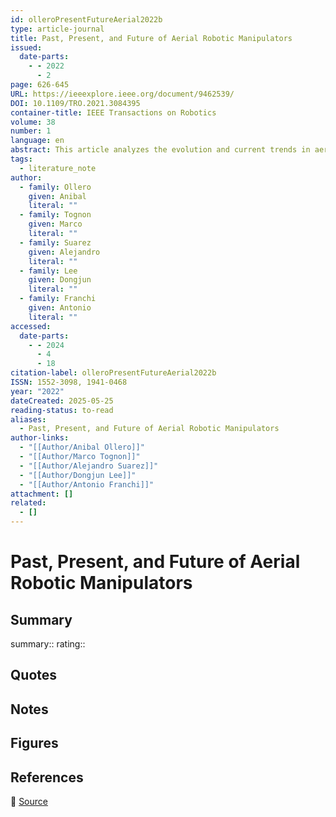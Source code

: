 ```yaml
---
id: olleroPresentFutureAerial2022b
type: article-journal
title: Past, Present, and Future of Aerial Robotic Manipulators
issued:
  date-parts:
    - - 2022
      - 2
page: 626-645
URL: https://ieeexplore.ieee.org/document/9462539/
DOI: 10.1109/TRO.2021.3084395
container-title: IEEE Transactions on Robotics
volume: 38
number: 1
language: en
abstract: This article analyzes the evolution and current trends in aerial robotic manipulation, comprising helicopters, conventional underactuated multirotors, and multidirectional thrust platforms equipped with a wide variety of robotic manipulators capable of physically interacting with the environment. It also covers cooperative aerial manipulation and interconnected actuated multibody designs. The review is completed with developments in teleoperation, perception, and planning. Finally, a new generation of aerial robotic manipulators is presented with our vision of the future.
tags:
  - literature_note
author:
  - family: Ollero
    given: Anibal
    literal: ""
  - family: Tognon
    given: Marco
    literal: ""
  - family: Suarez
    given: Alejandro
    literal: ""
  - family: Lee
    given: Dongjun
    literal: ""
  - family: Franchi
    given: Antonio
    literal: ""
accessed:
  date-parts:
    - - 2024
      - 4
      - 18
citation-label: olleroPresentFutureAerial2022b
ISSN: 1552-3098, 1941-0468
year: "2022"
dateCreated: 2025-05-25
reading-status: to-read
aliases:
  - Past, Present, and Future of Aerial Robotic Manipulators
author-links:
  - "[[Author/Anibal Ollero]]"
  - "[[Author/Marco Tognon]]"
  - "[[Author/Alejandro Suarez]]"
  - "[[Author/Dongjun Lee]]"
  - "[[Author/Antonio Franchi]]"
attachment: []
related:
  - []
---
```


# Past, Present, and Future of Aerial Robotic Manipulators

## Summary
summary::
rating::

## Quotes

## Notes

## Figures

## References

🔗 [Source](https://ieeexplore.ieee.org/document/9462539/)

